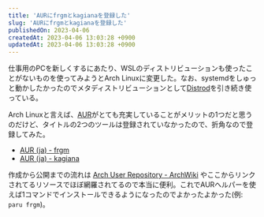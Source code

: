 ```yaml
---
title: 'AURにfrgmとkagianaを登録した'
slug: 'AURにfrgmとkagianaを登録した'
publishedOn: 2023-04-06
createdAt: 2023-04-06 13:03:28 +0900
updatedAt: 2023-04-06 13:03:28 +0900
---
```

仕事用のPCを新しくするにあたり、WSLのディストリビューションも使ったことがないものを使ってみようとArch Linuxに変更した。なお、systemdをしゅっと動かしたかったのでメタディストリビューションとして[Distrod](https://github.com/nullpo-head/wsl-distrod)を引き続き使っている。

Arch Linuxと言えば、[AUR](https://aur.archlinux.org/)がとても充実していることがメリットの1つだと思うのだけど、タイトルの2つのツールは登録されていなかったので、折角なので登録してみた。

- [AUR (ja) - frgm](https://aur.archlinux.org/packages/frgm)
- [AUR (ja) - kagiana](https://aur.archlinux.org/packages/kagiana)

作成から公開までの流れは [Arch User Repository - ArchWiki](https://wiki.archlinux.jp/index.php/Arch_User_Repository) やここからリンクされてるリソースでほぼ網羅されてるので本当に便利。これでAURヘルパーを使えば1コマンドでインストールできるようになったのでよかったよかった(例: `paru frgm`)。
